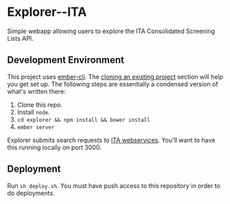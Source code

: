 Explorer--ITA
=============

Simple webapp allowing users to explore the ITA Consolidated Screening Lists API.

## Development Environment

This project uses [ember-cli](http://ember-cli.com). The [cloning an existing project](http://www.ember-cli.com/#cloning-an-existing-project) section will help you get set up. The following steps are essentially a condensed version of what's written there:

1. Clone this repo.
2. Install `node`.
3. `cd explorer && npm install && bower install`
4. `ember server`

Explorer submits search requests to [ITA webservices](https://github.com/InternationalTradeAdministration/webservices.git). You'll want to have this running locally on port 3000.

## Deployment

Run `sh deploy.sh`. You must have push access to this repository in order to do deployments.
